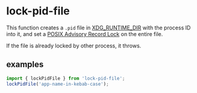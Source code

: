 # lock-pid-file

This function creates a `.pid` file in [XDG_RUNTIME_DIR](https://specifications.freedesktop.org/basedir-spec/basedir-spec-latest.html) with the process ID into it, and set a [POSIX Advisory Record Lock](https://man7.org/linux/man-pages/man2/fcntl.2.html) on the entire file.

If the file is already locked by other process, it throws.

## examples

```ts
import { lockPidFile } from 'lock-pid-file';
lockPidFile('app-name-in-kebab-case');
```

